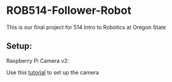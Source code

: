 # ROB514-Follower-Robot
This is our final project for 514 Intro to Robotics at Oregon State

## Setup:
Raspberry Pi Camera v2:

Use this [tutorial](https://github.com/NEX108/RaspberryPi5-Ubuntu24-CameraModule3) to set up the camera
